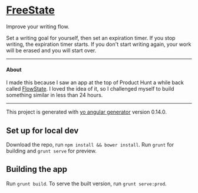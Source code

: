 # [FreeState](https://ethanmay.github.io/freestate)

Improve your writing flow.

Set a writing goal for yourself, then set an expiration timer. If you stop writing, the expiration timer starts. If you don't start writing again, your work will be erased and you will start over.

----

#### About

I made this because I saw an app at the top of Product Hunt a while back called [FlowState](https://www.producthunt.com/tech/flowstate-2). I loved the idea of it, so I challenged myself to build something similar in less than 24 hours.

----

This project is generated with [yo angular generator](https://github.com/yeoman/generator-angular)
version 0.14.0.

## Set up for local dev

Download the repo, run `npm install && bower install`.
Run `grunt` for building and `grunt serve` for preview.

## Building the app

Run `grunt build`. To serve the built version, run `grunt serve:prod`.
